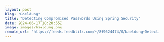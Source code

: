 ```yaml
---
layout: post
blog: "Baeldung"
title: "Detecting Compromised Passwords Using Spring Security"
date: 2024-06-17T18:20:55Z
image: images/baeldung.png
remote_url: "https://feeds.feedblitz.com/~/899624474/0/baeldung~Detecting-Compromised-Passwords-Using-Spring-Security"
---
```

